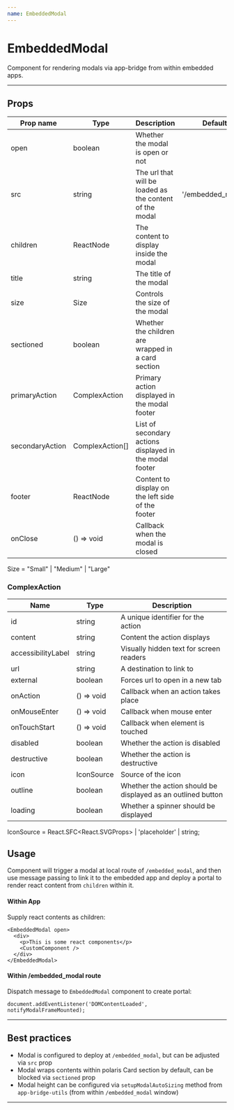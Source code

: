 ```yaml
---
name: EmbeddedModal
---
```


# EmbeddedModal

Component for rendering modals via app-bridge from within embedded apps.

---

## Props

| Prop name       | Type            | Description                                             | Default           | Required |
| --------------- | --------------- | ------------------------------------------------------- | ----------------- | -------- |
| open            | boolean         | Whether the modal is open or not                        |                   | Yes      |
| src             | string          | The url that will be loaded as the content of the modal | '/embedded_modal' |          |
| children        | ReactNode       | The content to display inside the modal                 |                   |          |
| title           | string          | The title of the modal                                  |                   |          |
| size            | Size            | Controls the size of the modal                          |                   |          |
| sectioned       | boolean         | Whether the children are wrapped in a card section      |                   |          |
| primaryAction   | ComplexAction   | Primary action displayed in the modal footer            |                   |          |
| secondaryAction | ComplexAction[] | List of secondary actions displayed in the modal footer |                   |          |
| footer          | ReactNode       | Content to display on the left side of the footer       |                   |          |
| onClose         | () => void      | Callback when the modal is closed                       |                   |          |

Size = "Small" | "Medium" | "Large"

### ComplexAction

| Name               | Type       | Description                                                  |
| ------------------ | ---------- | ------------------------------------------------------------ |
| id                 | string     | A unique identifier for the action                           |
| content            | string     | Content the action displays                                  |
| accessibilityLabel | string     | Visually hidden text for screen readers                      |
| url                | string     | A destination to link to                                     |
| external           | boolean    | Forces url to open in a new tab                              |
| onAction           | () => void | Callback when an action takes place                          |
| onMouseEnter       | () => void | Callback when mouse enter                                    |
| onTouchStart       | () => void | Callback when element is touched                             |
| disabled           | boolean    | Whether the action is disabled                               |
| destructive        | boolean    | Whether the action is destructive                            |
| icon               | IconSource | Source of the icon                                           |
| outline            | boolean    | Whether the action should be displayed as an outlined button |
| loading            | boolean    | Whether a spinner should be displayed                        |

IconSource = React.SFC<React.SVGProps<SVGSVGElement>> | 'placeholder' | string;

## Usage

Component will trigger a modal at local route of `/embedded_modal`, and then use message passing to link it to the embedded app and deploy a portal to render react content from `children` within it.

#### Within App

Supply react contents as children:

```
<EmbeddedModal open>
  <div>
    <p>This is some react components</p>
    <CustomComponent />
  </div>
</EmbeddedModal>
```

#### Within /embedded_modal route

Dispatch message to `EmbeddedModal` component to create portal:

```
document.addEventListener('DOMContentLoaded', notifyModalFrameMounted);
```

---

## Best practices

- Modal is configured to deploy at `/embedded_modal`, but can be adjusted via `src` prop
- Modal wraps contents within polaris Card section by default, can be blocked via `sectioned` prop
- Modal height can be configured via `setupModalAutoSizing` method from `app-bridge-utils` (from within `/embedded_modal` window)

---
